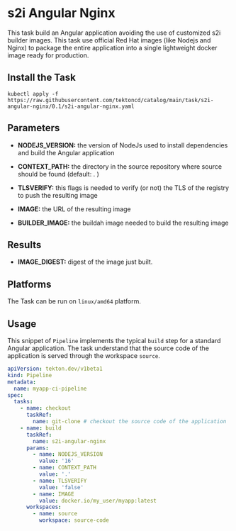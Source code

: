# s2i Angular Nginx

This task build an Angular application avoiding the use of customized s2i builder images. This task use official Red Hat images (like Nodejs and Nginx) to package the entire application into a single lightweight docker image ready for production.

## Install the Task

```
kubectl apply -f https://raw.githubusercontent.com/tektoncd/catalog/main/task/s2i-angular-nginx/0.1/s2i-angular-nginx.yaml
```

## Parameters

* **NODEJS_VERSION:** the version of NodeJs used to install dependencies and build the Angular application

* **CONTEXT_PATH:** the directory in the source repository where source should be found (default: . )

* **TLSVERIFY:** this flags is needed to verify (or not) the TLS of the registry to push the resulting image

* **IMAGE:** the URL of the resulting image

* **BUILDER_IMAGE:** the buildah image needed to build the resulting image

## Results
* **IMAGE_DIGEST:** digest of the image just built.

## Platforms

The Task can be run on `linux/amd64` platform.

## Usage

This snippet of `Pipeline` implements the typical `build` step for a standard Angular application. The task understand that the source code of the application is served through the workspace `source`.

```YAML
apiVersion: tekton.dev/v1beta1
kind: Pipeline
metadata:
  name: myapp-ci-pipeline
spec:
  tasks:
    - name: checkout
      taskRef:
        name: git-clone # checkout the source code of the application
    - name: build
      taskRef:
        name: s2i-angular-nginx
      params:
        - name: NODEJS_VERSION
          value: '16'
        - name: CONTEXT_PATH
          value: '.'
        - name: TLSVERIFY
          value: 'false'
        - name: IMAGE
          value: docker.io/my_user/myapp:latest
      workspaces:
        - name: source
          workspace: source-code
```
